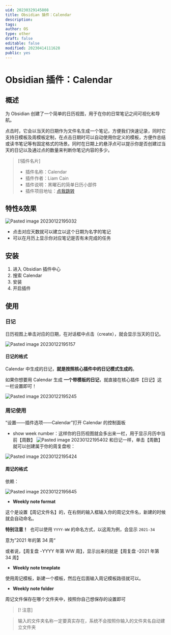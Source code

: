 ```yaml
---
uid: 20230329145808
title: Obsidian 插件：Calendar
description: 
tags: 
author: OS
type: other
draft: false
editable: false
modified: 20230414111628
public: yes
---
```


# Obsidian 插件：Calendar

## 概述

为 Obsidian 创建了一个简单的日历视图，用于在你的日常笔记之间可视化和导航。

点击时，它会以当天的日期作为文件名生成一个笔记，方便我们快速记录，同时它支持日模板及周模板定制，在点击日期时可以自动使用你定义的模板，方便作总结或读书笔记等有固定格式的场景。同时在日期上的悬浮点可以提示你是否创建过当天的日记以及通过点的数量来判断你笔记内容的多少。

> [!插件名片]
> - 插件名称：Calendar
> - 插件作者：Liam Cain
> - 插件说明：黑曜石的简单日历小部件
> - 插件项目地址：[点我跳转](https://github.com/liamcain/obsidian-calendar-plugin)

## 特性&效果

![Pasted image 20230122195032](https://s1.vika.cn/space/2023/03/15/9f1d6e620d2a4f08bc7092fd6641d6c3)

- 点击对应天数就可以建立以这个日期为名字的笔记
- 可以在月历上显示你对应笔记是否有未完成的任务

## 安装

1. 进入 Obsidian 插件中心
2. 搜索 Calendar
3. 安装
4. 开启插件

## 使用

### 日记

日历视图上单击对应的日期，在对话框中点击（create），就会显示当天的日记。

![Pasted image 20230122195157](https://s1.vika.cn/space/2023/03/15/852d6b3ea36742dab99761fe57631688)

#### 日记的格式

Calendar 中生成的日记，**就是按照核心插件中的日记模式生成的**。

如果你想要用 Calendar 生成 **一个带模板的日记**，就直接在核心插件【日记】这一栏设置即可！

![Pasted image 20230122195245](https://s1.vika.cn/space/2023/03/15/a15b343a417141be815cf82a88252b1f)

### 周记使用

“设置——插件选项——Calendar”打开 Calendar 的控制面板

- show week number：这样你的日历视图就会多出来一栏，用于显示月历中当前【周数】
    ![Pasted image 20230122195402](https://s1.vika.cn/space/2023/03/15/438acf73697c46c0b1f40ce3a14f8b14)
    和日记一样，单击【周数】就可以创建属于你的周复盘啦：

![Pasted image 20230122195424](https://s1.vika.cn/space/2023/03/15/a37ba468305e45ccae1bd48c891f0fe1)

#### 周记的格式

依赖：

![Pasted image 20230122195645](https://s1.vika.cn/space/2023/03/15/450ffd22cd36408882242c4d6ddd2f32)

- **Weekly note format**

这个是设置【周记文件名】的，在右侧的输入框输入你的周记文件名，新建的时候就会自动命名。

**特别注意！**  也可以使用 `YYYY-WW` 的命名方式，以这周为例，会显示 `2021-34`

意为”2021 年的第 34 周“

或者说，【周复盘 -YYYY 年第 WW 周】，显示出来的就是【周复盘 -2021 年第 34 周】

- **Weekly note tmeplate**

使用周记模板，新建一个模板，然后在后面输入周记模板路径就可以。

- **Weekly note folder**

周记文件保存在哪个文件夹中，按照你自己想保存的设置即可

> [! 注意]

> 输入的文件夹名称一定要真实存在，系统不会按照你输入的文件夹名自动建立文件夹